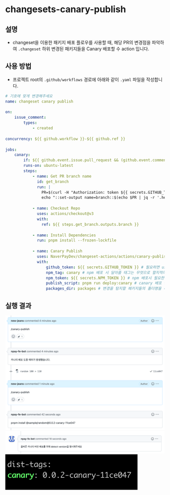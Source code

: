 # changesets-canary-publish

## 설명

- changeset을 이용한 패키지 배포 플로우를 사용할 때, 해당 PR의 변경점을 파악하여 `.changeset` 하위 변경된 패키지들을 Canary 배포할 수 action 입니다.

## 사용 방법

- 프로젝트 root의 `.github/workflows` 경로에 아래와 같이 `.yaml` 파일을 작성합니다.

```yaml
# 기호에 맞게 변경해주세요
name: changeset canary publish

on:
    issue_comment:
        types:
            - created

concurrency: ${{ github.workflow }}-${{ github.ref }}

jobs:
    canary:
        if: ${{ github.event.issue.pull_request && (github.event.comment.body == 'canary-publish' || github.event.comment.body == '/canary-publish')}}
        runs-on: ubuntu-latest
        steps:
            - name: Get PR branch name
              id: get_branch
              run: |
                PR=$(curl -H "Authorization: token ${{ secrets.GITHUB_TOKEN }}" ${{ github.event.issue.pull_request.url }})
                echo "::set-output name=branch::$(echo $PR | jq -r '.head.ref')"

            - name: Checkout Repo
              uses: actions/checkout@v3
              with:
                ref: ${{ steps.get_branch.outputs.branch }}

            - name: Install Dependencies
              run: pnpm install --frozen-lockfile

            - name: Canary Publish
              uses: NaverPayDev/changeset-actions/actions/canary-publish@main
              with:
                  github_token: ${{ secrets.GITHUB_TOKEN }} # 필요하면 user의 PAT을 넣어주세요.
                  npm_tag: canary # npm 배포 시 달아줄 태그는 무엇으로 할지적어주세요
                  npm_token: ${{ secrets.NPM_TOKEN }} # npm 배포시 필요한 publish token 을 넣어주세요 
                  publish_script: pnpm run deploy:canary # canary 배포 실행 script 를 넣어주세요
                  packages_dir: packages # 변경을 탐지할 패키지들의 폴더명을 추가해주세요. (default: packages,share)             
```

## 실행 결과

![example](./src/assets/example.png)
![example2](./src/assets/example2.png)
![example3](./src/assets/example3.png)
